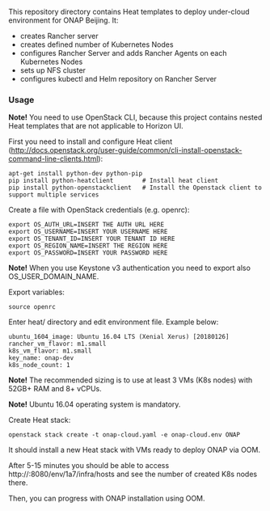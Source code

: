 This repository directory contains Heat templates to deploy under-cloud environment for ONAP Beijing.
It:
- creates Rancher server
- creates defined number of Kubernetes Nodes
- configures Rancher Server and adds Rancher Agents on each Kubernetes Nodes
- sets up NFS cluster
- configures kubectl and Helm repository on Rancher Server

### Usage ###

**Note!** You need to use OpenStack CLI, because this project contains nested Heat templates that are not applicable to Horizon UI.

First you need to install and configure Heat client (http://docs.openstack.org/user-guide/common/cli-install-openstack-command-line-clients.html):

```
apt-get install python-dev python-pip
pip install python-heatclient        # Install heat client
pip install python-openstackclient   # Install the Openstack client to support multiple services
```

Create a file with OpenStack credentials (e.g. openrc):

```
export OS_AUTH_URL=INSERT THE AUTH URL HERE
export OS_USERNAME=INSERT YOUR USERNAME HERE
export OS_TENANT_ID=INSERT YOUR TENANT ID HERE
export OS_REGION_NAME=INSERT THE REGION HERE
export OS_PASSWORD=INSERT YOUR PASSWORD HERE
```

**Note!** When you use Keystone v3 authentication you need to export also OS_USER_DOMAIN_NAME.

Export variables:

`source openrc`


Enter heat/ directory and edit environment file. Example below:

```
ubuntu_1604_image: Ubuntu 16.04 LTS (Xenial Xerus) [20180126]
rancher_vm_flavor: m1.small
k8s_vm_flavor: m1.small
key_name: onap-dev
k8s_node_count: 1
```

**Note!** The recommended sizing is to use at least 3 VMs (K8s nodes) with 52GB+ RAM and 8+ vCPUs.

**Note!** Ubuntu 16.04 operating system is mandatory.

Create Heat stack:

`openstack stack create -t onap-cloud.yaml -e onap-cloud.env ONAP`

It should install a new Heat stack with VMs ready to deploy ONAP via OOM.

After 5-15 minutes you should be able to access http://<rancher-floating-ip>:8080/env/1a7/infra/hosts and see the number of created K8s nodes there.

Then, you can progress with ONAP installation using OOM.